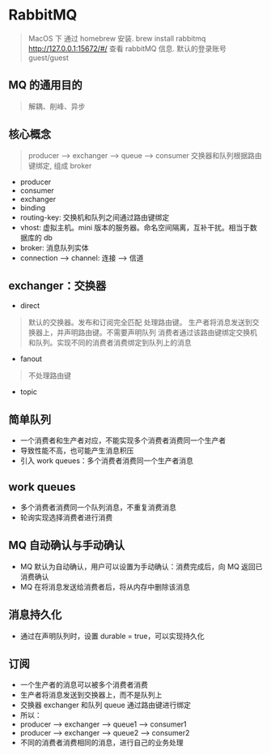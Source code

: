 # RabbitMQ
> MacOS 下 通过 homebrew 安装.
> brew install rabbitmq
> http://127.0.0.1:15672/#/ 查看 rabbitMQ 信息. 默认的登录账号 guest/guest

## MQ 的通用目的
> 解耦、削峰、异步

## 核心概念
> producer --> exchanger --> queue --> consumer
> 交换器和队列根据路由键绑定, 组成 broker

* producer
* consumer
* exchanger
* binding
* routing-key: 交换机和队列之间通过路由键绑定
* vhost: 虚拟主机。mini 版本的服务器。命名空间隔离，互补干扰。相当于数据库的 db
* broker: 消息队列实体
* connection --> channel: 连接 --> 信道

## exchanger：交换器
* direct
> 默认的交换器。发布和订阅完全匹配
> 处理路由键。
> 生产者将消息发送到交换器上，并声明路由键。不需要声明队列
> 消费者通过该路由键绑定交换机和队列。实现不同的消费者消费绑定到队列上的消息

* fanout
> 不处理路由键

* topic

## 简单队列
* 一个消费者和生产者对应，不能实现多个消费者消费同一个生产者
* 导致性能不高，也可能产生消息积压
* 引入 work queues：多个消费者消费同一个生产者消息

## work queues
* 多个消费者消费同一个队列消息，不重复消费消息
* 轮询实现选择消费者进行消费

## MQ 自动确认与手动确认
* MQ 默认为自动确认，用户可以设置为手动确认：消费完成后，向 MQ 返回已消费确认
* MQ 在将消息发送给消费者后，将从内存中删除该消息

## 消息持久化
* 通过在声明队列时，设置 durable = true，可以实现持久化

## 订阅
* 一个生产者的消息可以被多个消费者消费
* 生产者将消息发送到交换器上，而不是队列上
* 交换器 exchanger 和队列 queue 通过路由键进行绑定
* 所以：
* producer --> exchanger --> queue1 --> consumer1
* producer --> exchanger --> queue2 --> consumer2
* 不同的消费者消费相同的消息，进行自己的业务处理
